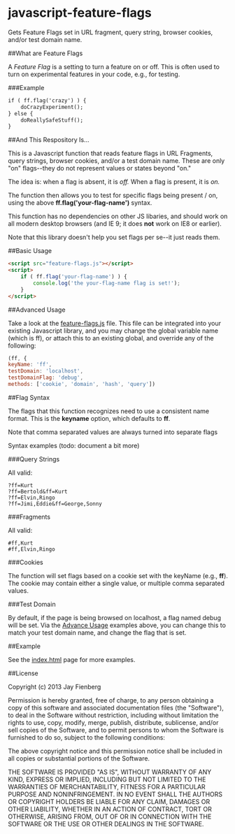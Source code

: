 javascript-feature-flags
========================

Gets Feature Flags set in URL fragment, query string, browser cookies, and/or test domain name.

##What are Feature Flags

A *Feature Flag* is a setting to turn a feature on or off. This is often used to turn on experimental features in your code, e.g., for testing.

###Example

```html
if ( ff.flag('crazy') ) {
    doCrazyExperiment();
} else {
    doReallySafeStuff();
}
```

##And This Respository Is...

This is a Javascript function that reads feature flags in URL Fragments, query strings, browser cookies, and/or a test domain name. These are only "on" flags--they do not represent values or states beyond "on."

The idea is: when a flag is absent, it is *off.* When a flag is present, it is *on.*

The function then allows you to test for specific flags being present / on, using the above **ff.flag('your-flag-name')** syntax.

This function has no dependencies on other JS libaries, and should work on all modern desktop browsers (and IE 9; it does **not** work on IE8 or earlier).

Note that this library doesn't help you set flags per se--it just reads them.


##Basic Usage

```html
<script src="feature-flags.js"></script>
<script>
    if ( ff.flag('your-flag-name') ) {
        console.log('the your-flag-name flag is set!');
    }
</script>
```

##Advanced Usage

Take a look at the [feature-flags.js](/jayf/javascript-feature-flags/blob/master/feature-flags.js) file. This file can be integrated into your existing Javascript library, and you may change the global variable name (which is ff), or attach this to an existing global, and override any of the following:

```javascript
(ff, {
keyName: 'ff',
testDomain: 'localhost',
testDomainFlag: 'debug',
methods: ['cookie', 'domain', 'hash', 'query'])
```

##Flag Syntax

The flags that this function recognizes need to use a consistent name format. This is the **keyname** option, which defaults to **ff**.

Note that comma separated values are always turned into separate flags

Syntax examples (todo: document a bit more)

###Query Strings

All valid:

````
?ff=Kurt
?ff=Bertold&ff=Kurt
?ff=Elvin,Ringo
?ff=Jimi,Eddie&ff=George,Sonny
````

###Fragments

All valid:

````
#ff,Kurt
#ff,Elvin,Ringo
````

###Cookies

The function will set flags based on a cookie set with the keyName (e.g., **ff**). The cookie may contain either a single value, or multiple comma separated values.


###Test Domain

By default, if the page is being browsed on localhost, a flag named debug will be set. Via the [Advance Usage](#advanced-usage) examples above, you can change this to match your test domain name, and change the flag that is set.


##Example

See the [index.html](http://jayf.github.io/javascript-feature-flags/index.html) page for more examples.


##License

Copyright (c) 2013 Jay Fienberg

Permission is hereby granted, free of charge, to any person obtaining a copy of this software and associated documentation files (the "Software"), to deal in the Software without restriction, including without limitation the rights to use, copy, modify, merge, publish, distribute, sublicense, and/or sell copies of the Software, and to permit persons to whom the Software is furnished to do so, subject to the following conditions:

The above copyright notice and this permission notice shall be included in all copies or substantial portions of the Software.

THE SOFTWARE IS PROVIDED "AS IS", WITHOUT WARRANTY OF ANY KIND, EXPRESS OR IMPLIED, INCLUDING BUT NOT LIMITED TO THE WARRANTIES OF MERCHANTABILITY, FITNESS FOR A PARTICULAR PURPOSE AND NONINFRINGEMENT. IN NO EVENT SHALL THE AUTHORS OR COPYRIGHT HOLDERS BE LIABLE FOR ANY CLAIM, DAMAGES OR OTHER LIABILITY, WHETHER IN AN ACTION OF CONTRACT, TORT OR OTHERWISE, ARISING FROM, OUT OF OR IN CONNECTION WITH THE SOFTWARE OR THE USE OR OTHER DEALINGS IN THE SOFTWARE.
